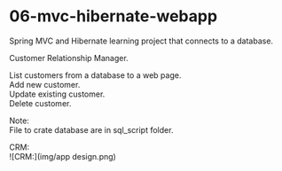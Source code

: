 # 06-mvc-hibernate-webapp
Spring MVC and Hibernate learning project that connects to a database.  

Customer Relationship Manager.  

List customers from a database to a web page.  
Add new customer.  
Update existing customer.  
Delete customer.  


Note:  
File to crate database are in sql_script folder.

CRM:  
![CRM:](img/app design.png)
